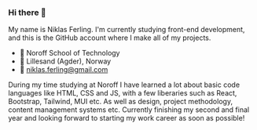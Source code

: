 ### Hi there 👋

My name is Niklas Ferling. I'm currently studying front-end development, and this is the GitHub account where I make all of my projects.

- 🏫 Noroff School of Technology
- 📍  Lillesand (Agder), Norway
- 📧 niklas.ferling@gmail.com

During my time studying at Noroff I have learned a lot about basic code languages like HTML, CSS and JS, with a few liberaries such as React, Bootstrap, Tailwind, MUI etc. As well as design, project methodology, content management systems etc. Currently finishing my second and final year and looking forward to starting my work career as soon as possible!
